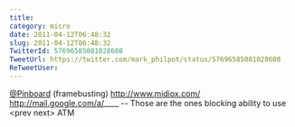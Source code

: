 ```yaml
---
title: 
category: micro
date: 2011-04-12T06:48:32
slug: 2011-04-12T06:48:32
TwitterId: 57696585081028608
TweetUrl: https://twitter.com/mark_philpot/status/57696585081028608
ReTweetUser: 
---
```


[@Pinboard](https://twitter.com/Pinboard) (framebusting) http://www.midiox.com/ http://mail.google.com/a/____ -- Those are the ones blocking ability to use &lt;prev next&gt; ATM